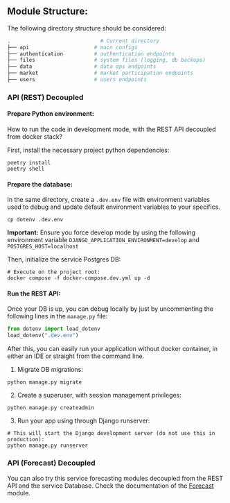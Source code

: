 
## Module Structure:

The following directory structure should be considered:

``` bash
.                             # Current directory
├── api                     # main configs
├── authentication          # authentication endpoints
├── files                   # system files (logging, db backups)
├── data                    # data ops endpoints
├── market                  # market participation endpoints
├── users                   # users endpoints
```

### API (REST) Decoupled

####  Prepare Python environment:
How to run the code in development mode, with the REST API decoupled from docker stack?

First, install the necessary project python dependencies:

```shell
poetry install
poetry shell
```

#### Prepare the database:
In the same directory, create a `.dev.env` file with environment variables used to debug and update default environment variables to your specifics.

```shell
cp dotenv .dev.env
```

**Important:** Ensure you force develop mode by using the following environment variable `DJANGO_APPLICATION_ENVIRONMENT=develop` and `POSTGRES_HOST=localhost`

Then, initialize the service Postgres DB:

```shell
# Execute on the project root:
docker compose -f docker-compose.dev.yml up -d
```

#### Run the REST API:

Once your DB is up, you can debug locally by just by uncommenting the following lines in the `manage.py` file: 

```python api/manage.py
from dotenv import load_dotenv
load_dotenv(".dev.env")
```

After this, you can easily run your application without docker container, in either an IDE or straight from the command line.

1. Migrate DB migrations:

```shell
python manage.py migrate
```

2. Create a superuser, with session management privileges:

```shell
python manage.py createadmin
```

3. Run your app using through Django runserver:

```shell
# This will start the Django development server (do not use this in production):
python manage.py runserver
```

### API (Forecast) Decoupled

You can also try this service forecasting modules decoupled from the REST API and the service Database.
Check the documentation of the [Forecast](forecast/README.md) module.